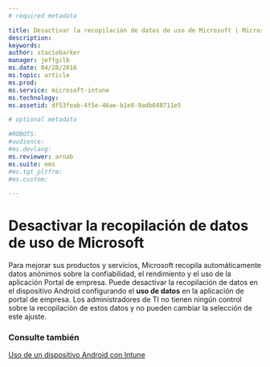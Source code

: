 ```yaml
---
# required metadata

title: Desactivar la recopilación de datos de uso de Microsoft | Microsoft Intune
description:
keywords:
author: staciebarker
manager: jeffgilb
ms.date: 04/28/2016
ms.topic: article
ms.prod:
ms.service: microsoft-intune
ms.technology:
ms.assetid: df53feab-4f5e-46ae-b1e8-9adb048711e5

# optional metadata

#ROBOTS:
#audience:
#ms.devlang:
ms.reviewer: arnab
ms.suite: ems
#ms.tgt_pltfrm:
#ms.custom:

---
```



# Desactivar la recopilación de datos de uso de Microsoft
Para mejorar sus productos y servicios, Microsoft recopila automáticamente datos anónimos sobre la confiabilidad, el rendimiento y el uso de la aplicación Portal de empresa. Puede desactivar la recopilación de datos en el dispositivo Android configurando el **uso de datos** en la aplicación de portal de empresa. Los administradores de TI no tienen ningún control sobre la recopilación de estos datos y no pueden cambiar la selección de este ajuste.

### Consulte también
[Uso de un dispositivo Android con Intune](using-your-android-device-with-intune.md)

<!--HONumber=Jun16_HO1-->


